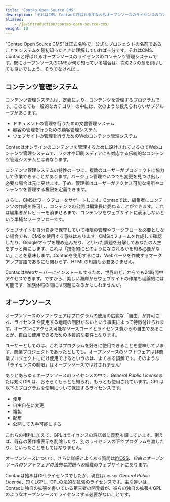 ```yaml
---
title: 'Contao Open Source CMS'
description: 'それはCMS、Contaoと呼ばれるすなわちオープンソースのライセンスのコンテンツ管理システムです。'
aliases:
    - /ja/introduction/contao-open-source-cms/
weight: 10
---
```


"Contao Open Source CMS"は正式名称で、公式なプロジェクトの名前であることをシステムを最初知ったときに理解していれば十分です。それはCMS、Contaoと呼ばれるオープンソースのライセンスのコンテンツ管理システムです。既にオープンソースのCMSが何か知っている場合は、次の2つの章を飛ばしても良いでしょう。そうでなければ...

## コンテンツ管理システム

コンテンツ管理システムは、定義により、コンテンツを管理するプログラムです。このとても一般的なカテゴリーの中には、次のような数えられないサブグループがあります。

- ドキュメントの管理を行うための文書管理システム
- 顧客の管理を行うための顧客管理システム
- ウェブサイトの管理を行うためのWebコンテンツ管理システム

Contaoはオンラインのコンテンツを管理するために設計されているのでWebコンテンツ管理システムで、ラジオや印刷メディアにも対応する伝統的なコンテンツ管理システムとは異なります。

コンテンツ管理システムの特性の一つに、複数のユーザーがプロジェクトに協力して作業できることがあります。バージョン管理でいつでも変更を見つけ出し、必要な場合は元に戻せます。予め、管理者はユーザーがアクセス可能な場所やコンテンツを管理する権限を定義できます。

さらに、CMSはワークフローをサポートします。Contaoでは、編集者にコンテンツの作成を許可し、コンテンツの公開は編集長に委ねることができます。これは編集者がレビューを済ませるまで、コンテンツをウェブサイトに表示しないという単純なワークフローです。

ウェブサイトを自分自身で保守していて権限の管理やワークフローを必要としない場合でも、CMSを使用する意味はあります。CMSはフォームを作成して確認したり、Googleマップを埋め込んだり、といった課題を分解してあなたの人生をずっと楽にします、これは「技術的にどのようになされるかを知る必要がない」ことを意味します。Contaoを使用するには、Webページを作成するマークアップ言語であるにも関わらず、HTMLの知識も必要ありません。

ContaoはWebサーバーにインストールするため、世界のどこからでも24時間中アクセスできます。ですから、美しい海岸からウェブサイトの作業も理論的には可能です、家族休暇の間には問題になるかもしれませんが。

## オープンソース

オープンソースのソフトウェアはプログラムの使用の広範な「自由」が許可され、ライセンスや使用する地域の制限がないという事実によって特徴付けられます。オープンにアクセス可能なソースコードとライセンス費からの自由であることが、自由に使用できるための本質的な要件となります。

ユーザーとしてのは、これはプログラムを好きに使用できることを意味しています、商業プロジェクトであったとしても。オープンソースのソフトウェアは非商業プロジェクトにだけ使用できるというのは、よくある誤解です。そのような「ライセンスの制限」はオープンソースでは許されません!

ありとあらゆるオープンソースのライセンスの中で、*General Public License*または短くGPLは、おそらくもっとも知られ、もっとも使用されています。GPLは以下のプログラムを使用について保証するライセンスです。

- 使用
- 自由自在に変更
- 複製
- 配布
- 公開して入手可能にする

これらの権利に加えて、GPLはライセンスの許諾者に義務も課しています。例えば、既存の著作権表示を削除したり、別のライセンスの下でプログラムを渡したり、といったことをしてはなりません。

オープンソースについて、さらに詳細とよくある質問は[ifrOSS](https://www.ifross.org/?q=en/faq-frequently-asked-questions)、*自由とオープンソースのソフトウェアの法的な問題への*組織のウェブサイトにあります。

Contaoは始めはGPLライセンスでしたが、現在は*Lesser General Public License*、短くLGPL、GPLの法的な拡張のライセンスです。主な違いは、Contaoに独自の拡張を書いている第三者の開発者が、彼らの独自の拡張をGPLのようなオープンソースでライセンスする必要がないことです。
